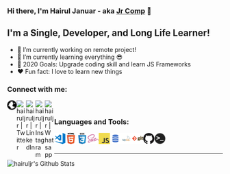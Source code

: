 ### Hi there, I'm Hairul Januar - aka [Jr Comp][website] 👋

## I'm a Single, Developer, and Long Life Learner!

- 🔭 I’m currently working on remote project!
- 🌱 I’m currently learning everything 😎
- 🥅 2020 Goals: Upgrade coding skill and learn JS Frameworks
- ❤ Fun fact: I love to learn new things

### Connect with me:

[<img align="left" alt="jrcomp.info" width="22px" src="https://raw.githubusercontent.com/iconic/open-iconic/master/svg/globe.svg" />][website]
[<img align="left" alt="hairuljr | Twitter" width="22px" src="https://cdn.jsdelivr.net/npm/simple-icons@v3/icons/twitter.svg" />][twitter]
[<img align="left" alt="hairuljr | LinkedIn" width="22px" src="https://cdn.jsdelivr.net/npm/simple-icons@v3/icons/linkedin.svg" />][linkedin]
[<img align="left" alt="hairuljr | Instagram" width="22px" src="https://cdn.jsdelivr.net/npm/simple-icons@v3/icons/instagram.svg" />][instagram]
[<img align="left" alt="hairuljr | Whatsapp" width="22px" src="https://cdn.jsdelivr.net/npm/simple-icons@v3/icons/whatsapp.svg" />][whatsapp]

<br />

### Languages and Tools:

<img align="left" alt="Visual Studio Code" width="26px" src="https://raw.githubusercontent.com/github/explore/80688e429a7d4ef2fca1e82350fe8e3517d3494d/topics/visual-studio-code/visual-studio-code.png" /><img align="left" alt="html5" width="26px" src="https://raw.githubusercontent.com/github/explore/80688e429a7d4ef2fca1e82350fe8e3517d3494d/topics/html/html.png" /><img align="left" alt="CSS3" width="26px" src="https://raw.githubusercontent.com/github/explore/80688e429a7d4ef2fca1e82350fe8e3517d3494d/topics/css/css.png" /><img align="left" alt="sass" width="26px" src="https://raw.githubusercontent.com/github/explore/80688e429a7d4ef2fca1e82350fe8e3517d3494d/topics/sass/sass.png" /><img align="left" alt="javascript" width="26px" src="https://raw.githubusercontent.com/github/explore/80688e429a7d4ef2fca1e82350fe8e3517d3494d/topics/javascript/javascript.png" /><img align="left" alt="sql" width="26px" src="https://raw.githubusercontent.com/github/explore/80688e429a7d4ef2fca1e82350fe8e3517d3494d/topics/sql/sql.png" /><img align="left" alt="MySQL" width="26px" src="https://raw.githubusercontent.com/github/explore/80688e429a7d4ef2fca1e82350fe8e3517d3494d/topics/mysql/mysql.png" /><img align="left" alt="git" width="26px" src="https://raw.githubusercontent.com/github/explore/80688e429a7d4ef2fca1e82350fe8e3517d3494d/topics/git/git.png" /><img align="left" alt="github" width="26px" src="https://raw.githubusercontent.com/github/explore/78df643247d429f6cc873026c0622819ad797942/topics/github/github.png" /><img align="left" alt="terminal" width="26px" src="https://raw.githubusercontent.com/github/explore/80688e429a7d4ef2fca1e82350fe8e3517d3494d/topics/terminal/terminal.png" />

<br />
<br />

---

<img align="left" alt="hairuljr's Github Stats" src="https://github-readme-stats.vercel.app/api?username=hairuljr&show_icons=true&hide_border=true" />

[website]: https://jrcomp.info/
[twitter]: https://twitter.com/hairul_januar
[instagram]: https://instagram.com/hairul_januar
[whatsapp]: https://wa.me/6289639791889?text=Hi%20Hairul%20
[linkedin]: https://linkedin.com/in/hairul-j-371894b3
